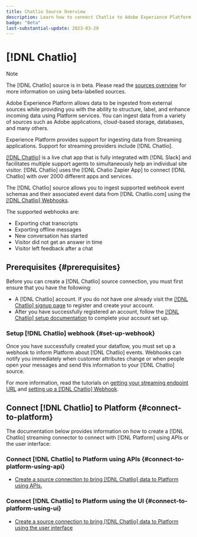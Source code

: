 ```yaml
---
title: Chatlio Source Overview
description: Learn how to connect Chatlio to Adobe Experience Platform using APIs or the user interface by leveraging webhooks 
badge: "Beta"
last-substantial-update: 2023-03-29
---
```

# [!DNL Chatlio]

>[!NOTE]
>
>The [!DNL Chatlio] source is in beta. Please read the [sources overview](../../home.md#terms-and-conditions) for more information on using beta-labelled sources.

Adobe Experience Platform allows data to be ingested from external sources while providing you with the ability to structure, label, and enhance incoming data using Platform services. You can ingest data from a variety of sources such as Adobe applications, cloud-based storage, databases, and many others.

Experience Platform provides support for ingesting data from Streaming applications. Support for streaming providers include [!DNL Chatlio].

[[!DNL Chatlio]](https://chatlio.com/) is a live chat app that is fully integrated with [!DNL Slack] and facilitates multiple support agents to  simultaneously help an individual site visitor. [!DNL Chatlio] uses the [!DNL Chatio Zapier App] to connect [!DNL Chatlio] with over 2000 different apps and services.

The [!DNL Chatlio] source allows you to ingest supported webhook event schemas and their associated event data from [!DNL Chatlio.com] using the [[!DNL Chatlio] Webhooks](https://chatlio.com/docs/webhooks/).

The supported webhooks are:

* Exporting chat transcripts
* Exporting offline messages
* New conversation has started
* Visitor did not get an answer in time
* Visitor left feedback after a chat

## Prerequisites {#prerequisites}

Before you can create a [!DNL Chatlio] source connection, you must first ensure that you have the following:

* A [!DNL Chatlio] account. If you do not have one already visit the [[!DNL Chatlio] signup page](https://chatlio.com/app/#/signup) to register and create your account.
* After you have successfully registered an account, follow the [[!DNL Chatlio] setup documentation](https://chatlio.com/docs/setup/) to complete your account set up.

### Setup [!DNL Chatlio] webhook {#set-up-webhook}

Once you have successfully created your dataflow, you must set up a webhook to inform Platform about [!DNL Chatlio] events. Webhooks can notify you immediately when customer attributes change or when people open your messages and send this information to your [!DNL Chatlio] source. 

For more information, read the tutorials on [getting your streaming endpoint URL](../../tutorials/ui/create/marketing-automation/chatlio-webhook.md#get-streaming-endpoint) and [setting up a [!DNL Chatlio] Webhook](../../tutorials/ui/create/marketing-automation/chatlio-webhook.md#set-up-webhook).

## Connect [!DNL Chatlio] to Platform {#connect-to-platform}

The documentation below provides information on how to create a [!DNL Chatlio] streaming connector to connect with [!DNL Platform] using APIs or the user interface:

### Connect [!DNL Chatlio] to Platform using APIs {#connect-to-platform-using-api}

* [Create a source connection to bring [!DNL Chatlio] data to Platform using APIs.](../../tutorials/api/create/marketing-automation/chatlio-webhook.md)

### Connect [!DNL Chatlio] to Platform using the UI {#connect-to-platform-using-ui}

* [Create a source connection to bring [!DNL Chatlio] data to Platform using the user interface](../../tutorials/ui/create/marketing-automation/chatlio-webhook.md)

